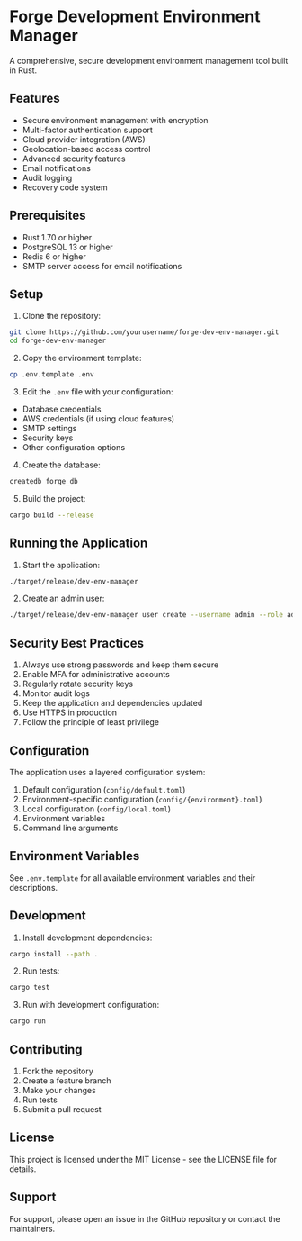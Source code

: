 # Forge Development Environment Manager

A comprehensive, secure development environment management tool built in Rust.

## Features

- Secure environment management with encryption
- Multi-factor authentication support
- Cloud provider integration (AWS)
- Geolocation-based access control
- Advanced security features
- Email notifications
- Audit logging
- Recovery code system

## Prerequisites

- Rust 1.70 or higher
- PostgreSQL 13 or higher
- Redis 6 or higher
- SMTP server access for email notifications

## Setup

1. Clone the repository:
```bash
git clone https://github.com/yourusername/forge-dev-env-manager.git
cd forge-dev-env-manager
```

2. Copy the environment template:
```bash
cp .env.template .env
```

3. Edit the `.env` file with your configuration:
- Database credentials
- AWS credentials (if using cloud features)
- SMTP settings
- Security keys
- Other configuration options

4. Create the database:
```bash
createdb forge_db
```

5. Build the project:
```bash
cargo build --release
```

## Running the Application

1. Start the application:
```bash
./target/release/dev-env-manager
```

2. Create an admin user:
```bash
./target/release/dev-env-manager user create --username admin --role administrator
```

## Security Best Practices

1. Always use strong passwords and keep them secure
2. Enable MFA for administrative accounts
3. Regularly rotate security keys
4. Monitor audit logs
5. Keep the application and dependencies updated
6. Use HTTPS in production
7. Follow the principle of least privilege

## Configuration

The application uses a layered configuration system:

1. Default configuration (`config/default.toml`)
2. Environment-specific configuration (`config/{environment}.toml`)
3. Local configuration (`config/local.toml`)
4. Environment variables
5. Command line arguments

## Environment Variables

See `.env.template` for all available environment variables and their descriptions.

## Development

1. Install development dependencies:
```bash
cargo install --path .
```

2. Run tests:
```bash
cargo test
```

3. Run with development configuration:
```bash
cargo run
```

## Contributing

1. Fork the repository
2. Create a feature branch
3. Make your changes
4. Run tests
5. Submit a pull request

## License

This project is licensed under the MIT License - see the LICENSE file for details.

## Support

For support, please open an issue in the GitHub repository or contact the maintainers.
